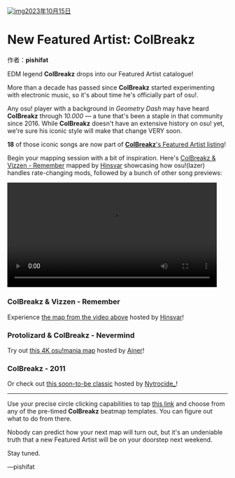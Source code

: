 [![img](https://i.ppy.sh/e3296310a03bb9cdcbeacfc483e6768ed1fb264c/68747470733a2f2f6173736574732e7070792e73682f617274697374732f3338342f6865616465722e6a7067)2023年10月15日](https://osu.ppy.sh/home/news/2023-10-15-new-featured-artist-colbreakz)

# New Featured Artist: ColBreakz

作者：**pishifat**

EDM legend **ColBreakz** drops into our Featured Artist catalogue!

More than a decade has passed since **ColBreakz** started experimenting with electronic music, so it's about time he's officially part of osu!.

Any osu! player with a background in *Geometry Dash* may have heard **ColBreakz** through *10.000* — a tune that's been a staple in that community since 2016. While **ColBreakz** doesn't have an extensive history on osu! yet, we're sure his iconic style will make that change VERY soon.

**18** of those iconic songs are now part of [**ColBreakz**'s Featured Artist listing](https://osu.ppy.sh/beatmaps/artists/384)!

Begin your mapping session with a bit of inspiration. Here's [ColBreakz & Vizzen - Remember](https://osu.ppy.sh/beatmapsets/2052201) mapped by [Hinsvar](https://osu.ppy.sh/users/1249323) showcasing how osu!(lazer) handles rate-changing mods, followed by a bunch of other song previews:

<video width="95%" controls="" style="box-sizing: border-box; display: inline-block; vertical-align: baseline; max-width: 100%;" src="https://assets.ppy.sh/artists/384/release_showcase.mp4?1"></video>

### ColBreakz & Vizzen - Remember

Experience [the map from the video above](https://osu.ppy.sh/beatmapsets/2052201) hosted by [Hinsvar](https://osu.ppy.sh/users/1249323)!

<audio><source src="https://assets.ppy.sh/artists/384/Remember/ColBreakz%20_%20Vizzen%20-%20Remember.mp3" type="audio/mpeg">Your browser does not support the audio element.</audio>

### Protolizard & ColBreakz - Nevermind

Try out [this 4K osu!mania map](https://osu.ppy.sh/beatmapsets/2072833) hosted by [Ainer](https://osu.ppy.sh/users/13371424)!

<audio><source src="https://assets.ppy.sh/artists/384/Nevermind/Protolizard%20_%20ColBreakz%20-%20Nevermind.mp3" type="audio/mpeg">Your browser does not support the audio element.</audio>

### ColBreakz - 2011

Or check out [this soon-to-be classic](https://osu.ppy.sh/beatmapsets/2074103#osu/4341425) hosted by [Nytrocide_](https://osu.ppy.sh/users/11327918)!

<audio><source src="https://assets.ppy.sh/artists/384/2011/ColBreakz%20-%202011.mp3" type="audio/mpeg">Your browser does not support the audio element.</audio>

------

Use your precise circle clicking capabilities to tap [this link](https://osu.ppy.sh/beatmaps/artists/384) and choose from any of the pre-timed **ColBreakz** beatmap templates. You can figure out what to do from there.

Nobody can predict how your next map will turn out, but it's an undeniable truth that a new Featured Artist will be on your doorstep next weekend.

Stay tuned.

—pishifat
